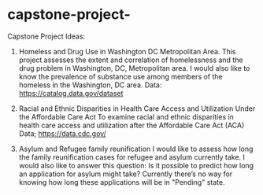 # capstone-project-

Capstone Project Ideas:
1.	Homeless and Drug Use in Washington DC Metropolitan Area.
This project assesses the extent and correlation of homelessness and the drug problem in Washington, DC, Metropolitan area. I would also like to know the prevalence of substance use among members of the homeless in the Washington, DC area.
Data:
https://catalog.data.gov/dataset
2.	Racial and Ethnic Disparities in Health Care Access and Utilization Under the Affordable Care Act
To examine racial and ethnic disparities in health care access and utilization after the Affordable Care Act (ACA) 
Data;
https://data.cdc.gov/

3.	Asylum and Refugee family reunification 
I would like to assess how long the family reunification cases for refugee and asylum currently take. I would also like to answer this question: Is it possible to predict how long an application for asylum might take? Currently there’s no way for knowing how long these applications will be in "Pending" state.
